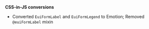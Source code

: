 **CSS-in-JS conversions**

- Converted `EuiFormLabel` and `EuiFormLegend` to Emotion; Removed `@euiFormLabel` mixin
